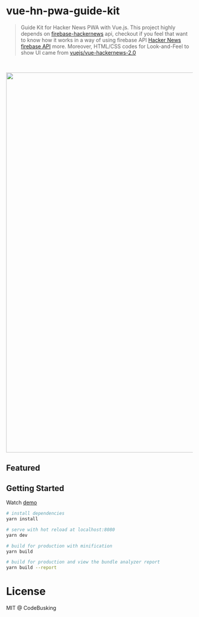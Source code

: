 # vue-hn-pwa-guide-kit

> Guide Kit for Hacker News PWA with Vue.js. This project highly depends on [firebase-hackernews](https://www.npmjs.com/package/firebase-hackernews) api, checkout if you feel that want to know how it works in a way of using firebase API [Hacker News firebase API](https://github.com/HackerNews/API) more. Moreover, HTML/CSS codes for Look-and-Feel to show UI came from [vuejs/vue-hackernews-2.0](https://goo.gl/i8BymU)

<br/>
<p align="center">
<img src="https://cloud.githubusercontent.com/assets/124117/26761671/11c7ab02-496f-11e7-8b6e-04998c09bc52.png" width="1024" />
</p>

## Featured

## Getting Started

Watch [demo](https://vue-hn-pwa.now.sh/)

``` bash
# install dependencies
yarn install

# serve with hot reload at localhost:8080
yarn dev

# build for production with minification
yarn build

# build for production and view the bundle analyzer report
yarn build --report
```

# License

MIT @ CodeBusking